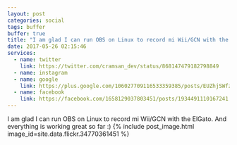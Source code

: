 ```yaml
---
layout: post
categories: social
tags: buffer
buffer: true
title: "I am glad I can run OBS on Linux to record mi Wii/GCN with the ElGato. And everything is working great so far :)"
date: 2017-05-26 02:15:46
services: 
  - name: twitter
    link: https://twitter.com/cramsan_dev/status/868147479182798849
  - name: instagram
  - name: google
    link: https://plus.google.com/106027709116533359385/posts/EUZhjSWfzLq
  - name: facebook
    link: https://facebook.com/1658129037803451/posts/1934491110167241
---
```

I am glad I can run OBS on Linux to record mi Wii/GCN with the ElGato. And everything is working great so far :)
{% include post_image.html image_id=site.data.flickr.34770361451 %}
